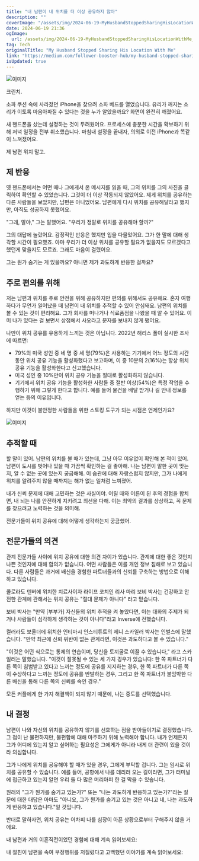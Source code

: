 ```yaml
---
title: "내 남편이 내 위치를 더 이상 공유하지 않아"
description: ""
coverImage: "/assets/img/2024-06-19-MyHusbandStoppedSharingHisLocationWithMe_0.png"
date: 2024-06-19 21:36
ogImage:
  url: /assets/img/2024-06-19-MyHusbandStoppedSharingHisLocationWithMe_0.png
tag: Tech
originalTitle: "My Husband Stopped Sharing His Location With Me"
link: "https://medium.com/follower-booster-hub/my-husband-stopped-sharing-his-location-with-me-dba0d899b004"
isUpdated: true
---
```


![이미지](/assets/img/2024-06-19-MyHusbandStoppedSharingHisLocationWithMe_0.png)

크린치.

소파 쿠션 속에 사라졌던 iPhone을 찾으려 소파 베드를 열었습니다. 유리가 깨지는 소리가 이토록 마음아파질 수 있다는 것을 누가 알았을까요? 화면이 완전히 깨졌어요.

새 핸드폰을 샀는데 설정하는 것이 두려웠어요. 프로세스에 충분한 시간을 확보하기 위해 저녁 일정을 전부 취소했습니다. 마침내 설정을 끝내자, 의외로 이전 iPhone과 똑같이 느껴졌어요.

<!-- cozy-coder - 수평 -->

<ins class="adsbygoogle"
     style="display:block"
     data-ad-client="ca-pub-4877378276818686"
     data-ad-slot="1107185301"
     data-ad-format="auto"
     data-full-width-responsive="true"></ins>

<script>
     (adsbygoogle = window.adsbygoogle || []).push({});
</script>

제 남편 위치 말고.

## 제 반응

옛 핸드폰에서는 어떤 때나 그에게서 온 메시지를 읽을 때, 그의 위치를 그의 사진을 클릭하여 확인할 수 있었습니다. 그것이 더 이상 작동되지 않았어요. 제게 위치를 공유하는 다른 사람들을 보았지만, 남편은 아니었어요. 남편에게 다시 위치를 공유해달라고 했지만, 아직도 성공하지 못했어요.

"그래, 말야," 그는 말했어요. "우리가 정말로 위치를 공유해야 할까?"

<!-- cozy-coder - 수평 -->

<ins class="adsbygoogle"
     style="display:block"
     data-ad-client="ca-pub-4877378276818686"
     data-ad-slot="1107185301"
     data-ad-format="auto"
     data-full-width-responsive="true"></ins>

<script>
     (adsbygoogle = window.adsbygoogle || []).push({});
</script>

그의 대답에 놀랐어요. 감정적인 반응은 했지만 입을 다물었어요. 그가 한 말에 대해 생각할 시간이 필요했죠. 아마 우리가 더 이상 위치를 공유할 필요가 없을지도 모르겠다고 했던게 맞을지도 모르죠. 그래도 마음이 걸렸어요.

그는 뭔가 숨기는 게 있을까요? 아니면 제가 과도하게 반응한 걸까요?

## 주로 편의를 위해

저는 남편과 위치를 주로 안전을 위해 공유하지만 편의를 위해서도 공유해요. 혼자 여행하다가 무언가 일어났을 때 남편이 내 위치를 추적할 수 있어 안심돼요. 남편의 위치를 볼 수 있는 것이 편리해요. 그가 회사를 떠나거나 식료품점을 나왔을 때 알 수 있어요. 이미 나가 있다는 걸 보면서 상점에서 사오라고 문자를 보내지 않게 됐어요.

<!-- cozy-coder - 수평 -->

<ins class="adsbygoogle"
     style="display:block"
     data-ad-client="ca-pub-4877378276818686"
     data-ad-slot="1107185301"
     data-ad-format="auto"
     data-full-width-responsive="true"></ins>

<script>
     (adsbygoogle = window.adsbygoogle || []).push({});
</script>

나만이 위치 공유를 유용하게 느끼는 것은 아닙니다. 2022년 해리스 폴이 실시한 조사에 따르면:

- 79%의 미국 성인 중 네 명 중 세 명(79%)은 사용하는 기기에서 어느 정도의 시간 동안 위치 공유 기능을 활성화했다고 보고하며, 이 중 10분의 2(16%)는 항상 위치 공유 기능을 활성화한다고 신고했습니다.
- 미국 성인 중 10%만이 위치 공유 기능을 절대로 활성화하지 않습니다.
- 기기에서 위치 공유 기능을 활성화한 사람들 중 절반 이상(54%)은 특정 작업을 수행하기 위해 그렇게 한다고 합니다. 예를 들어 물건을 배달 받거나 길 안내 정보를 얻는 등의 이유입니다.

하지만 이것이 불안정한 사람들을 위한 스토킹 도구가 되는 시점은 언제인가요?

![이미지](/assets/img/2024-06-19-MyHusbandStoppedSharingHisLocationWithMe_1.png)

<!-- cozy-coder - 수평 -->

<ins class="adsbygoogle"
     style="display:block"
     data-ad-client="ca-pub-4877378276818686"
     data-ad-slot="1107185301"
     data-ad-format="auto"
     data-full-width-responsive="true"></ins>

<script>
     (adsbygoogle = window.adsbygoogle || []).push({});
</script>

## 추적할 때

할 말이 있어. 남편의 위치를 볼 때가 있는데, 그냥 아무 이유없이 확인해 본 적이 있어. 남편이 도시를 벗어나 있을 때 가끔씩 확인하는 걸 좋아해. 나는 남편이 말한 곳이 맞는지, 알 수 없는 곳에 있는지 궁금해해. 이 습관에 대해 자랑스럽지 않지만, 그가 나에게 위치를 알려주지 않을 때까지는 해가 없는 일처럼 느껴졌어.

내가 신뢰 문제에 대해 고민하는 것은 사실이야. 어릴 때와 어른이 된 후의 경험을 합치면, 내 뇌는 나를 안전하게 지키려고 최선을 다해. 이는 최악의 결과를 상상하고, 꼭 문제를 찾으려고 노력하는 것을 의미해.

전문가들이 위치 공유에 대해 어떻게 생각하는지 궁금했어.

<!-- cozy-coder - 수평 -->

<ins class="adsbygoogle"
     style="display:block"
     data-ad-client="ca-pub-4877378276818686"
     data-ad-slot="1107185301"
     data-ad-format="auto"
     data-full-width-responsive="true"></ins>

<script>
     (adsbygoogle = window.adsbygoogle || []).push({});
</script>

## 전문가들의 의견

관계 전문가들 사이에 위치 공유에 대한 의견 차이가 있습니다. 관계에 대한 좋은 것인지 나쁜 것인지에 대해 합의가 없습니다. 어떤 사람들은 이를 개인 정보 침해로 보고 있습니다. 다른 사람들은 과거에 배신을 경험한 파트너들과의 신뢰를 구축하는 방법으로 이해하고 있습니다.

콜로라도 덴버에 위치한 치료사이자 라이프 코치인 리사 마리 보비 박사는 건강하고 안전한 관계에 관해서는 위치 공유는 "절대 문제가 아니다" 라고 믿습니다.

보비 박사는 "만약 [부부가] 자신들의 위치 추적을 켜 놓았다면, 이는 대화의 주제가 되거나 사람들이 심각하게 생각하는 것이 아니다"라고 Inverse에 전했습니다.

<!-- cozy-coder - 수평 -->

<ins class="adsbygoogle"
     style="display:block"
     data-ad-client="ca-pub-4877378276818686"
     data-ad-slot="1107185301"
     data-ad-format="auto"
     data-full-width-responsive="true"></ins>

<script>
     (adsbygoogle = window.adsbygoogle || []).push({});
</script>

컬러라도 보울더에 위치한 인티마시 인스티튜트의 제니 스카일러 박사는 인벌스에 말했습니다. "만약 최근에 신뢰 위반이 없는 관계라면, 이것은 과도하다고 볼 수 있습니다."

"이것은 어떤 식으로는 통제의 연습이며, 당신을 토끼굴로 이끌 수 있습니다," 라고 스카일러는 말했습니다. "이것이 잘못될 수 있는 세 가지 경우가 있습니다: 한 쪽 파트너가 다른 쪽이 침범받고 있다고 느끼는 정도에 공유를 지지하는 경우, 한 쪽 파트너가 다른 쪽이 수상하다고 느끼는 정도에 공유를 반발하는 경우, 그리고 한 쪽 파트너가 불임박한 다른 배신을 통해 다른 쪽의 신뢰를 속인 경우."

모든 커플에게 한 가지 해결책이 되지 않기 때문에, 나는 중도를 선택했습니다.

<!-- cozy-coder - 수평 -->

<ins class="adsbygoogle"
     style="display:block"
     data-ad-client="ca-pub-4877378276818686"
     data-ad-slot="1107185301"
     data-ad-format="auto"
     data-full-width-responsive="true"></ins>

<script>
     (adsbygoogle = window.adsbygoogle || []).push({});
</script>

## 내 결정

남편이 나와 자신의 위치를 공유하지 않기를 선호하는 점을 받아들이기로 결정했습니다. 그 점이 난 불편하지만, 불편함에 대해 마주하기 위해 노력해야 합니다. 내가 언제든지 그가 어디에 있는지 알고 싶어하는 필요성은 그에게가 아니라 내게 더 관련이 있을 것이라 의심합니다.

그가 나에게 위치를 공유해야 할 때가 있을 경우, 그에게 부탁할 겁니다. 그는 임시로 위치를 공유할 수 있습니다. 예를 들어, 공항에서 나를 데리러 오는 길이라면, 그가 터미널에 접근하고 있는지 알면 우리 둘 다 많은 머리아피 한 걸 막을 수 있습니다.

원래의 "그가 뭔가를 숨기고 있는가?" 또는 "나는 과도하게 반응하고 있는가?"라는 질문에 대한 대답은 아마도 "아니요, 그가 뭔가를 숨기고 있는 것은 아니고 네, 나는 과도하게 반응하고 있습니다."일 것입니다.

<!-- cozy-coder - 수평 -->

<ins class="adsbygoogle"
     style="display:block"
     data-ad-client="ca-pub-4877378276818686"
     data-ad-slot="1107185301"
     data-ad-format="auto"
     data-full-width-responsive="true"></ins>

<script>
     (adsbygoogle = window.adsbygoogle || []).push({});
</script>

반대로 말하자면, 위치 공유는 어차피 나를 심장이 아픈 상황으로부터 구해주지 않을 거에요.

내 남편과 거의 이혼직전이었던 경험에 대해 계속 읽어보세요:

내 절친이 남편을 속여 부정행위를 저질렀다고 고백했던 이야기를 계속 읽어보세요:
